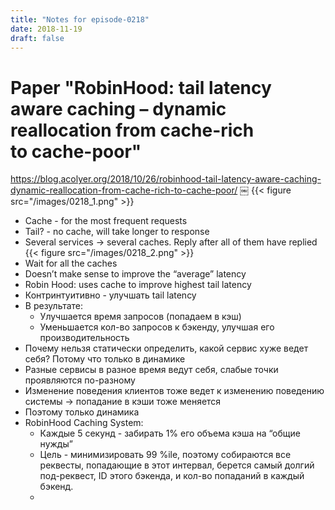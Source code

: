 ```yaml
---
title: "Notes for episode-0218"
date: 2018-11-19
draft: false
---
```


# Paper "RobinHood: tail latency aware caching – dynamic reallocation from cache-rich to cache-poor"
https://blog.acolyer.org/2018/10/26/robinhood-tail-latency-aware-caching-dynamic-reallocation-from-cache-rich-to-cache-poor/
￼
    {{< figure src="/images/0218_1.png" >}}

- Cache - for the most frequent requests
- Tail? - no cache, will take longer to response
- Several services -> several caches. Reply after all of them have replied
    {{< figure src="/images/0218_2.png" >}}
- Wait for all the caches
- Doesn’t make sense to improve the “average” latency
- Robin Hood: uses cache to improve highest tail latency
- Контринтуитивно - улучшать tail latency
- В результате:
    - Улучшается время запросов (попадаем в кэш)
    - Уменьшается кол-во запросов к бэкенду, улучшая его производительность
- Почему нельзя статически определить, какой сервис хуже ведет себя? Потому что только в динамике
- Разные сервисы в разное время ведут себя, слабые точки проявляются по-разному
- Изменение поведения клиентов тоже ведет к изменению поведению системы -> попадание в кэши тоже меняется
- Поэтому только динамика
- RobinHood Caching System:
    - Каждые 5 секунд - забирать 1% его объема кэша на “общие нужды”
    - Цель - минимизировать 99 %ile, поэтому собираются все реквесты, попадающие в этот интервал, берется самый долгий под-реквест, ID этого бэкенда, и кол-во попаданий в каждый бэкенд.
    -

